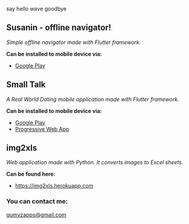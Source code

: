 say hello wave goodbye

## Susanin - offline navigator!
*Simple offline navigator made with Flutter framework.*

**Can be installed to mobile device via:**
- [Google Play](https://play.google.com/store/apps/details?id=com.qumyz.susanin)

## Small Talk ##
*A Real World Dating mobile application made with Flutter framework.*

**Can be installed to mobile device via:**
- [Google Play](https://play.google.com/store/apps/details?id=com.qumyz.small_talk)
- [Progressive Web App](https://nukeolay.github.io/smalltalk/)

## img2xls ##
*Web application made with Python. It converts images to Excel sheets.*

**Can be found here:**
- https://img2xls.herokuapp.com

### You can contact me:
qumyzapps@gmail.com
